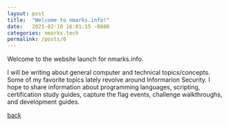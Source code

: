 ```yaml
---
layout: post
title:  "Welcome to nmarks.info!"
date:   2021-02-10 16:01:15 -0800
categories: nmarks.tech
permalink: /posts/0
---
```



Welcome to the website launch for nmarks.info. 

I will be writing about general computer and technical topics/concepts. Some of my favorite topics lately revolve around Informarion Security.
I hope to share information about programming languages, scripting, certification study guides, capture the flag events, challenge walkthroughs, and development guides.

[back](./)

